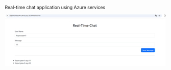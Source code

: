 Real-time chat application using Azure services

![how the app looks like](/SignalRChat/images/test2.png)
